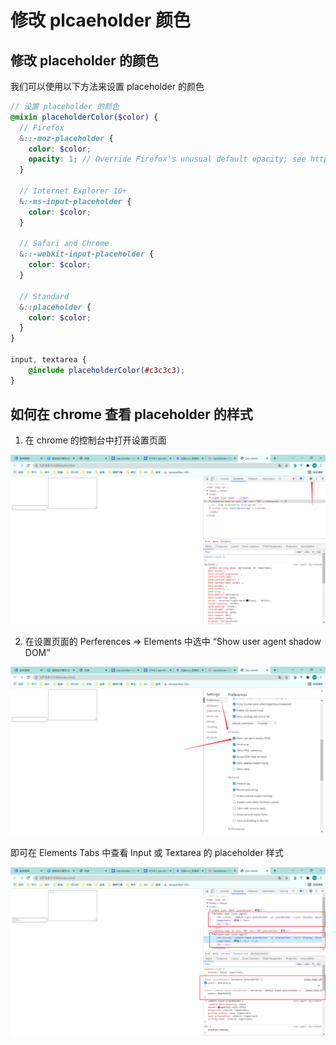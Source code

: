 # 修改 plcaeholder 颜色

## 修改 placeholder 的颜色

我们可以使用以下方法来设置 placeholder 的颜色

```scss
// 设置 placeholder 的颜色
@mixin placeholderColor($color) {
  // Firefox
  &::-moz-placeholder {
    color: $color;
    opacity: 1; // Override Firefox's unusual default opacity; see https://github.com/twbs/bootstrap/pull/11526
  }

  // Internet Explorer 10+
  &:-ms-input-placeholder {
    color: $color;
  }

  // Safari and Chrome
  &::-webkit-input-placeholder {
    color: $color;
  }
  
  // Standard
  &::placeholder {
    color: $color;
  }
}

input, textarea {
    @include placeholderColor(#c3c3c3);
}
```

## 如何在 chrome 查看 placeholder 的样式

1. 在 chrome 的控制台中打开设置页面

![image-20211012145205579](./imgs/image-20211012145205579.png)

2. 在设置页面的 Perferences => Elements 中选中 “Show user agent shadow DOM”

![image-20211012145302078](./imgs/image-20211012145302078.png)

即可在 Elements Tabs 中查看 Input 或 Textarea 的 placeholder 样式

 ![image-20211012145820859](./imgs/image-20211012145820859.png)